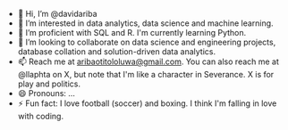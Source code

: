 - 👋 Hi, I’m @davidariba
- 👀 I’m interested in data analytics, data science and machine learning.
- 🌱 I’m proficient with SQL and R. I'm currently learning Python.
- 💞️ I’m looking to collaborate on data science and engineering projects, database collation and solution-driven data analytics.
- 📫 Reach me at aribaotitololuwa@gmail.com. You can also reach me at @llaphta on X, but note that I'm like a character in Severance. X is for play and politics. 
- 😄 Pronouns: ...
- ⚡ Fun fact: I love football (soccer) and boxing. I think I'm falling in love with coding. 

<!---
davidariba/davidariba is a ✨ special ✨ repository because its `README.md` (this file) appears on your GitHub profile.
You can click the Preview link to take a look at your changes.
--->

